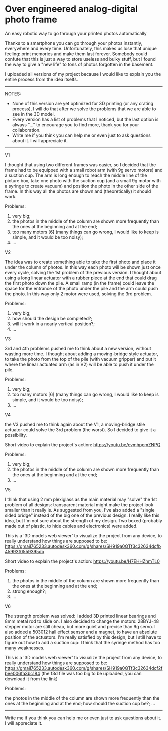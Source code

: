 # Over engineered analog-digital photo frame
An easy robotic way to go through your printed photos automatically

Thanks to a smartphone you can go through your photos instantly, everywhere and every time. Unfortunately, this makes us lose that unique feeling: print memories and make them last forever. Somebody could confute that this is just a way to store useless and bulky stuff, but I found the way to give a "new life" to tons of photos forgotten in the basement.

I uploaded all versions of my project because I would like to explain you the entire process from the idea itselfs.

_________________________________________________________________________________________________________________________________________________________________________________


NOTES:
  - None of this version are yet optimized for 3D printing (or any crating process), I will do that after we solve the problems that we are able to see in the 3D model.
  - Every version has a list of problems that I noticed, but the last option is always "..." to encourage you to find more, thank you for your collaboration.
  - Write me if you think you can help me or even just to ask questions about it. I will appreciate it.


_________________________________________________________________________________________________________________________________________________________________________________


V1

I thought that using two different frames was easier, so I decided that the frame had to be equipped with a small robot arm (with 9g servo motors) and a suction cup. The arm is long enough to reach the middle line of the picture box, take one photo with the suction cup (and a small 9g motor with a syringe to create vacuum) and position the photo in the other side of the frame. In this way all the photos are shown and (theoretically) it should work.

Problems:
  1) very big;
  2) the photos in the middle of the column are shown more frequently than the ones at the beginning and at the end;
  3) too many motors [6] (many things can go wrong, I would like to keep is simple, and it would be too noisy);
  4) ...

V2

The idea was to create something able to take the first photo and place it under the column of photos. In this way each photo will be shown just once every cycle, solving the 1st problem of the previous version. I thought  about using a long linear actuator with a rubber piece at the end that could drag the first photo down the pile. A small ramp (in the frame) could leave the space for the entrance of the photo under the pile and the arm could push the photo. In this way only 2 motor were used, solving the 3rd problem.

Problems:
  1) very big;
  2) how should the design be completed?;
  3) will it work in a nearly vertical position?;
  4) ...

V3

3rd and 4th problems pushed me to think about a new version, without wasting more time. I thought about adding a moving-bridge style actuator, to take the photo from the top of the pile (with vacuum gripper) and put it where the linear actuated arm (as in V2) will be able to push it under the pile.

Problems:  
  1) very big;
  2) too many motors [6] (many things can go wrong, I would like to keep is simple, and it would be too noisy);
  3) ...

V4

the V3 pushed me to think again about the V1, a moving-bridge stile actuator could solve the 3rd problem (the worst). So I decided to give it a possibility.

Short video to explain the project's action: https://youtu.be/cvmhpcmZNPQ

Problems:
  1) very big;
  2) the photos in the middle of the column are shown more frequently than the ones at the beginning and at the end;
  3) ...

V5
  
I think that using 2 mm plexiglass as the main material may "solve" the 1st problem of all designs: transparent material might make the project look smaller than it really is. As suggested from you, I've also added a "single sided bridge" instead of the big one of the previous design. I really like this idea, but I'm not sure about the strength of my design. Two boxed (probably made out of plastic, to hide cables and electronics) were added.

This is a '3D models web viewer' to visualize the project from any device, to really understand how things are supposed to be: https://gmail765233.autodesk360.com/g/shares/SH919a0QTf3c32634dcfb45993f0559395db 

Short video to explain the project's action: https://youtu.be/H7EHHZhmTL0

Problems:

  1) the photos in the middle of the column are shown more frequently than the ones at the beginning and at the end;
  2) strong enough?;
  3) ...

V6

The strength problem was solved: I added 3D printed linear bearings and 8mm metal rod to slide on. I also decided to change the motors: 28BYJ-48 stepper motor are still cheap, but more quiet and precise than 9g servo. I also added a 503012 hall effect sensor and a magnet, to have an absolute position of the actuators. I'm really satisfied by this design, but I still have to figure out how to add a suction cup: I think that the syringe method has too many weaknesses.

This is a '3D models web viewer' to visualize the project from any device, to really understand how things are supposed to be:
https://gmail765233.autodesk360.com/g/shares/SH919a0QTf3c32634dcf2fbee006fa3bc184
(the f3d file was too big to be uploaded, you can download it from the link)

Problems:

the photos in the middle of the column are shown more frequently than the ones at the beginning and at the end;
how should the suction cup be?;
...

_________________________________________________________________________________________________________________________________________________________________________________


Write me if you think you can help me or even just to ask questions about it. I will appreciate it.
